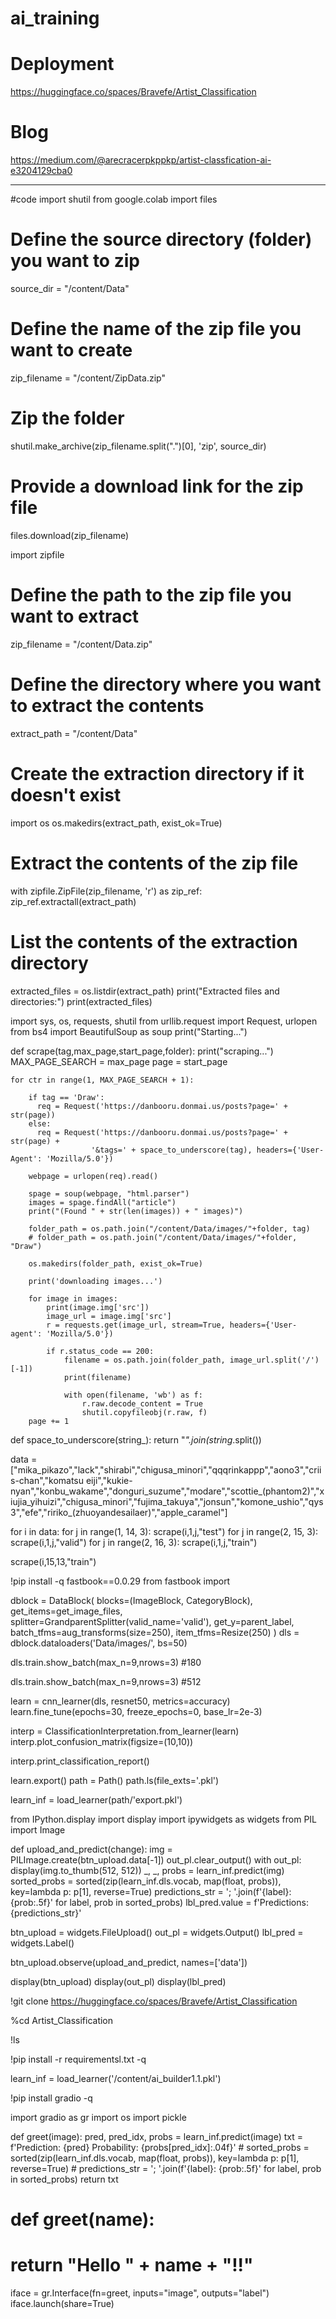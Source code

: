 # ai_training
# Deployment
https://huggingface.co/spaces/Bravefe/Artist_Classification
# Blog
https://medium.com/@arecracerpkppkp/artist-classfication-ai-e3204129cba0


-------------------------------------------------------------------------------------------------------------------------------------------------------------------------------------------------------------------
#code
import shutil
from google.colab import files

# Define the source directory (folder) you want to zip
source_dir = "/content/Data"

# Define the name of the zip file you want to create
zip_filename = "/content/ZipData.zip"

# Zip the folder
shutil.make_archive(zip_filename.split(".")[0], 'zip', source_dir)

# Provide a download link for the zip file
files.download(zip_filename)

import zipfile

# Define the path to the zip file you want to extract
zip_filename = "/content/Data.zip"

# Define the directory where you want to extract the contents
extract_path = "/content/Data"

# Create the extraction directory if it doesn't exist
import os
os.makedirs(extract_path, exist_ok=True)

# Extract the contents of the zip file
with zipfile.ZipFile(zip_filename, 'r') as zip_ref:
    zip_ref.extractall(extract_path)

# List the contents of the extraction directory
extracted_files = os.listdir(extract_path)
print("Extracted files and directories:")
print(extracted_files)

import sys, os, requests, shutil
from urllib.request import Request, urlopen
from bs4 import BeautifulSoup as soup
print("Starting...")

def scrape(tag,max_page,start_page,folder):
    print("scraping...")
    MAX_PAGE_SEARCH = max_page
    page = start_page

    for ctr in range(1, MAX_PAGE_SEARCH + 1):

        if tag == 'Draw':
          req = Request('https://danbooru.donmai.us/posts?page=' + str(page))
        else:
          req = Request('https://danbooru.donmai.us/posts?page=' + str(page) +
                      '&tags=' + space_to_underscore(tag), headers={'User-Agent': 'Mozilla/5.0'})

        webpage = urlopen(req).read()

        spage = soup(webpage, "html.parser")
        images = spage.findAll("article")
        print("(Found " + str(len(images)) + " images)")

        folder_path = os.path.join("/content/Data/images/"+folder, tag)
        # folder_path = os.path.join("/content/Data/images/"+folder, "Draw")

        os.makedirs(folder_path, exist_ok=True)

        print('downloading images...')

        for image in images:
            print(image.img['src'])
            image_url = image.img['src']
            r = requests.get(image_url, stream=True, headers={'User-agent': 'Mozilla/5.0'})

            if r.status_code == 200:
                filename = os.path.join(folder_path, image_url.split('/')[-1])
                print(filename)

                with open(filename, 'wb') as f:
                    r.raw.decode_content = True
                    shutil.copyfileobj(r.raw, f)
        page += 1

def space_to_underscore(string_):
    return "_".join(string_.split())

data = ["mika_pikazo","lack","shirabi","chigusa_minori","qqqrinkappp","aono3","criis-chan","komatsu eiji","kukie-nyan","konbu_wakame","donguri_suzume","modare","scottie_(phantom2)","xiujia_yihuizi","chigusa_minori","fujima_takuya","jonsun","komone_ushio","qys3","efe","ririko_(zhuoyandesailaer)","apple_caramel"]

for i in data:
  for j in range(1, 14, 3):
      scrape(i,1,j,"test")
  for j in range(2, 15, 3):
      scrape(i,1,j,"valid")
  for j in range(2, 16, 3):
      scrape(i,1,j,"train")

  scrape(i,15,13,"train")

  !pip install -q fastbook==0.0.29
from fastbook import 

dblock = DataBlock(
    blocks=(ImageBlock, CategoryBlock),
    get_items=get_image_files,
    splitter=GrandparentSplitter(valid_name='valid'),
    get_y=parent_label,
    batch_tfms=aug_transforms(size=250),
    item_tfms=Resize(250)
)
dls = dblock.dataloaders('Data/images/', bs=50)

dls.train.show_batch(max_n=9,nrows=3) #180

dls.train.show_batch(max_n=9,nrows=3) #512

learn = cnn_learner(dls, resnet50, metrics=accuracy)
learn.fine_tune(epochs=30, freeze_epochs=0, base_lr=2e-3)

interp = ClassificationInterpretation.from_learner(learn)
interp.plot_confusion_matrix(figsize=(10,10))

interp.print_classification_report()

learn.export()
path = Path()
path.ls(file_exts='.pkl')

learn_inf = load_learner(path/'export.pkl')

from IPython.display import display
import ipywidgets as widgets
from PIL import Image

def upload_and_predict(change):
    img = PILImage.create(btn_upload.data[-1])
    out_pl.clear_output()
    with out_pl: display(img.to_thumb(512, 512))
    _, _, probs = learn_inf.predict(img)
    sorted_probs = sorted(zip(learn_inf.dls.vocab, map(float, probs)), key=lambda p: p[1], reverse=True)
    predictions_str = '; '.join(f'{label}: {prob:.5f}' for label, prob in sorted_probs)
    lbl_pred.value = f'Predictions: {predictions_str}'

btn_upload = widgets.FileUpload()
out_pl = widgets.Output()
lbl_pred = widgets.Label()

btn_upload.observe(upload_and_predict, names=['data'])

display(btn_upload)
display(out_pl)
display(lbl_pred)

!git clone https://huggingface.co/spaces/Bravefe/Artist_Classification

%cd Artist_Classification

!ls

!pip install -r requirementsl.txt -q

learn_inf = load_learner('/content/ai_builder1.1.pkl')

!pip install gradio -q

import gradio as gr
import os
import pickle


def greet(image):
    pred, pred_idx, probs = learn_inf.predict(image)
    txt = f'Prediction: {pred} Probability: {probs[pred_idx]:.04f}'
    # sorted_probs = sorted(zip(learn_inf.dls.vocab, map(float, probs)), key=lambda p: p[1], reverse=True)
    # predictions_str = '; '.join(f'{label}: {prob:.5f}' for label, prob in sorted_probs)
    return txt

# def greet(name):
#     return "Hello " + name + "!!"

iface = gr.Interface(fn=greet, inputs="image", outputs="label")
iface.launch(share=True)

